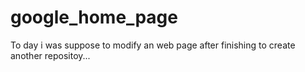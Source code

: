 # google_home_page
To day i was suppose to modify an web page after finishing to create another repositoy...
